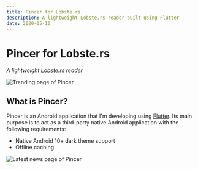 ```yaml
---
title: Pincer for Lobste.rs
description: A lightweight Lobste.rs reader built using Flutter
date: 2020-05-10
---
```


# Pincer for Lobste.rs
*A lightweight [Lobste.rs](https://lobste.rs/) reader*

![Trending page of Pincer](trending.png)

## What is Pincer?
Pincer is an Android application that I'm developing using [Flutter](https://flutter.dev/). Its main purpose is to act as a third-party native Android application with the following requirements:

 - Native Android 10+ dark theme support
 - Offline caching

![Latest news page of Pincer](latest.png)